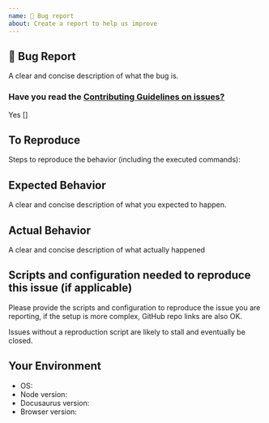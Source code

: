 ```yaml
---
name: 🐛 Bug report
about: Create a report to help us improve
---
```


## 🐛 Bug Report

A clear and concise description of what the bug is.

### Have you read the [Contributing Guidelines on issues?](https://github.com/saucelabs/sauce-docs/blob/master/CONTRIBUTING.MD#reporting-bugs)

Yes []

## To Reproduce

Steps to reproduce the behavior (including the executed commands):

## Expected Behavior

A clear and concise description of what you expected to happen.

## Actual Behavior

A clear and concise description of what actually happened

## Scripts and configuration needed to reproduce this issue (if applicable)

Please provide the scripts and configuration to reproduce the issue you
are reporting, if the setup is more complex, GitHub repo links are also OK.

Issues without a reproduction script are likely to stall and eventually be closed.

## Your Environment

* OS: <!-- Windows 10? OSX? -->
* Node version:
* Docusaurus version:
* Browser version: